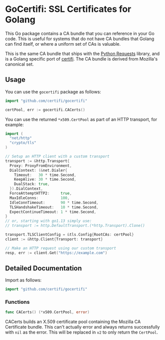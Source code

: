 # GoCertifi: SSL Certificates for Golang

This Go package contains a CA bundle that you can reference in your Go code.
This is useful for systems that do not have CA bundles that Golang can find
itself, or where a uniform set of CAs is valuable.

This is the same CA bundle that ships with the
[Python Requests](https://github.com/kennethreitz/requests) library, and is a
Golang specific port of [certifi](https://github.com/kennethreitz/certifi). The
CA bundle is derived from Mozilla's canonical set.

## Usage

You can use the `gocertifi` package as follows:

```go
import "github.com/certifi/gocertifi"

certPool, err := gocertifi.CACerts()
```

You can use the returned `*x509.CertPool` as part of an HTTP transport, for example:

```go
import (
  "net/http"
  "crypto/tls"
)

// Setup an HTTP client with a custom transport
transport := &http.Transport{
  Proxy: ProxyFromEnvironment,
  DialContext: (&net.Dialer{
    Timeout:   30 * time.Second,
    KeepAlive: 30 * time.Second,
    DualStack: true,
  }).DialContext,
  ForceAttemptHTTP2:     true,
  MaxIdleConns:          100,
  IdleConnTimeout:       90 * time.Second,
  TLSHandshakeTimeout:   10 * time.Second,
  ExpectContinueTimeout: 1 * time.Second,
}
// or, starting with go1.13 simply use:
// transport := http.DefaultTransport.(*http.Transport).Clone()

transport.TLSClientConfig = &tls.Config{RootCAs: certPool}
client := &http.Client{Transport: transport}

// Make an HTTP request using our custom transport
resp, err := client.Get("https://example.com")
```

## Detailed Documentation

Import as follows:

```go
import "github.com/certifi/gocertifi"
```

### Functions

```go
func CACerts() (*x509.CertPool, error)
```
CACerts builds an X.509 certificate pool containing the Mozilla CA Certificate
bundle. This can't actually error and always returns successfully with `nil`
as the error. This will be replaced in `v2` to only return the `CertPool`.
